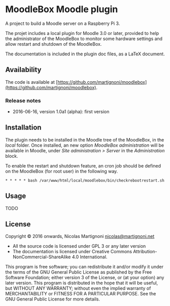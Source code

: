 # MoodleBox Moodle plugin

A project to build a Moodle server on a Raspberry Pi 3.

The projet includes a local plugin for Moodle 3.0 or later, provided to help the administrator of the MoodleBox to monitor some hardware settings and allow restart and shutdown of the MoodleBox.

The documentation is included in the plugin doc files, as a LaTeX document.

## Availability

The code is available at [https://github.com/martignoni/moodlebox](https://github.com/martignoni/moodlebox).

### Release notes

* 2016-06-16, version 1.0a1 (alpha): first version

## Installation

The plugin needs to be installed in the Moodle tree of the MoodleBox, in the _local_ folder. Once installed, an new option _MoodleBox administration_ will be available in Moodle, under _Site administration > Server_ in the _Administration_ block.

To enable the restart and shutdown feature, an cron job should be defined on the MoodleBox (for root user) in the following way.

```
* * * * * bash /var/www/html/local/moodlebox/bin/checkrebootrestart.sh
```
## Usage

TODO

## License

Copyright © 2016 onwards, Nicolas Martignoni <nicolas@martignoni.net>

* All the source code is licensed under GPL 3 or any later version
* The documentation is licensed under Creative Commons Attribution-NonCommercial-ShareAlike 4.0 International.

This program is free software; you can redistribute it and/or modify it under the terms of the GNU General Public License as published by the Free Software Foundation; either version 3 of the License, or (at your option) any later version. This program is distributed in the hope that it will be useful, but WITHOUT ANY WARRANTY; without even the implied warranty of MERCHANTABILITY or FITNESS FOR A PARTICULAR PURPOSE. See the GNU General Public License for more details.


